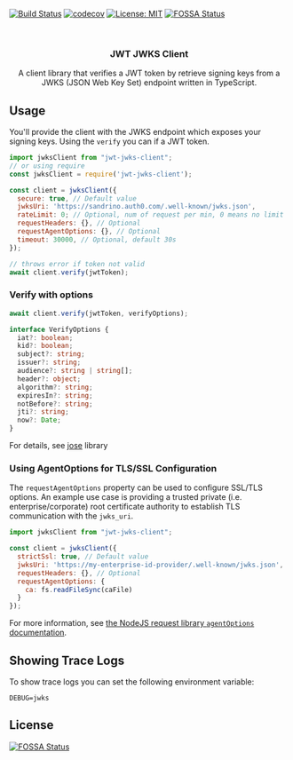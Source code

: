 [![Build Status](https://travis-ci.org/WangHansen/jwt-jwks-client.svg?branch=master)](https://travis-ci.org/WangHansen/jwt-jwks-client)
[![codecov](https://codecov.io/gh/WangHansen/jwt-jwks-client/branch/master/graph/badge.svg?token=68TH4RQWM2)](https://codecov.io/gh/WangHansen/jwt-jwks-client)
[![License: MIT](https://img.shields.io/badge/License-MIT-yellow.svg)](https://opensource.org/licenses/MIT)
[![FOSSA Status](https://app.fossa.com/api/projects/git%2Bgithub.com%2FWangHansen%2Fjwt-jwks-client.svg?type=shield)](https://app.fossa.com/projects/git%2Bgithub.com%2FWangHansen%2Fjwt-jwks-client?ref=badge_shield)

<!-- PROJECT LOGO -->
<br />
<p align="center">
  <!-- <a href="https://github.com/WangHansen/jwt-jwks-client">
    <img src="images/logo.png" alt="Logo" width="80" height="80">
  </a> -->

  <h3 align="center">JWT JWKS Client</h3>

  <p align="center">
    A client library that verifies a JWT token by retrieve signing keys from a JWKS (JSON Web Key Set) endpoint written in TypeScript.
  </p>
</p>

## Usage

You'll provide the client with the JWKS endpoint which exposes your signing keys. Using the `verify` you can if a JWT token.

```javascript
import jwksClient from "jwt-jwks-client";
// or using require
const jwksClient = require('jwt-jwks-client');

const client = jwksClient({
  secure: true, // Default value
  jwksUri: 'https://sandrino.auth0.com/.well-known/jwks.json',
  rateLimit: 0; // Optional, num of request per min, 0 means no limit
  requestHeaders: {}, // Optional
  requestAgentOptions: {}, // Optional
  timeout: 30000, // Optional, default 30s
});

// throws error if token not valid
await client.verify(jwtToken);
```

### Verify with options

```ts
await client.verify(jwtToken, verifyOptions);

interface VerifyOptions {
  iat?: boolean;
  kid?: boolean;
  subject?: string;
  issuer?: string;
  audience?: string | string[];
  header?: object;
  algorithm?: string;
  expiresIn?: string;
  notBefore?: string;
  jti?: string;
  now?: Date;
}
```
For details, see [jose](https://github.com/panva/jose/blob/master/docs/README.md#jwtverifytoken-keyorstore-options) library

### Using AgentOptions for TLS/SSL Configuration

The `requestAgentOptions` property can be used to configure SSL/TLS options. An
example use case is providing a trusted private (i.e. enterprise/corporate) root
certificate authority to establish TLS communication with the `jwks_uri`.

```js
import jwksClient from "jwt-jwks-client";

const client = jwksClient({
  strictSsl: true, // Default value
  jwksUri: 'https://my-enterprise-id-provider/.well-known/jwks.json',
  requestHeaders: {}, // Optional
  requestAgentOptions: {
    ca: fs.readFileSync(caFile)
  }
});
```

For more information, see [the NodeJS request library `agentOptions`
documentation](https://github.com/request/request#using-optionsagentoptions).

## Showing Trace Logs

To show trace logs you can set the following environment variable:

```
DEBUG=jwks
```


## License
[![FOSSA Status](https://app.fossa.com/api/projects/git%2Bgithub.com%2FWangHansen%2Fjwt-jwks-client.svg?type=large)](https://app.fossa.com/projects/git%2Bgithub.com%2FWangHansen%2Fjwt-jwks-client?ref=badge_large)